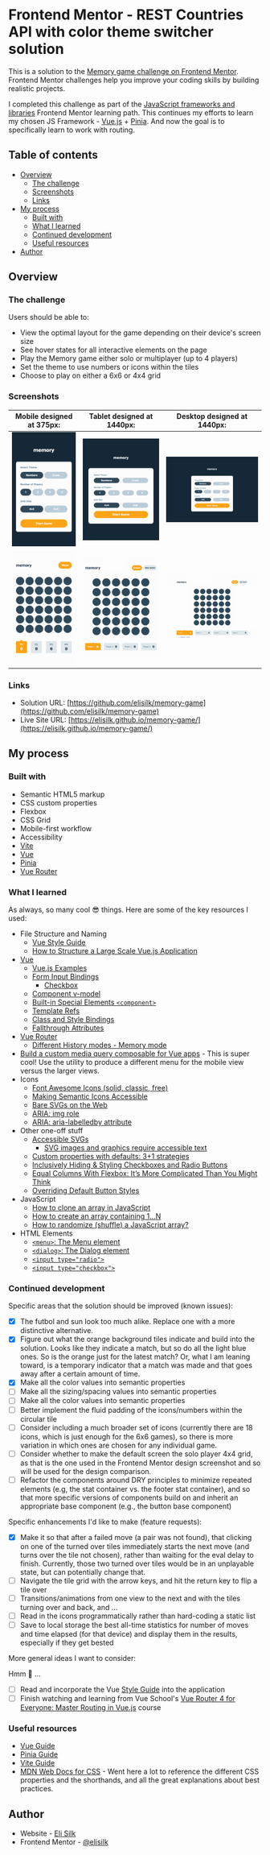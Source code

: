 # Frontend Mentor - REST Countries API with color theme switcher solution

This is a solution to the [Memory game challenge on Frontend Mentor](https://www.frontendmentor.io/challenges/memory-game-vse4WFPvM). Frontend Mentor challenges help you improve your coding skills by building realistic projects.

I completed this challenge as part of the [JavaScript frameworks and libraries](https://www.frontendmentor.io/learning-paths/javascript-frameworks-and-libraries-JDWoqQjMyb) Frontend Mentor learning path. This continues my efforts to learn my chosen JS Framework - [Vue.js](https://vuejs.org/) + [Pinia](https://pinia.vuejs.org/). And now the goal is to specifically learn to work with routing.

## Table of contents

- [Overview](#overview)
  - [The challenge](#the-challenge)
  - [Screenshots](#screenshots)
  - [Links](#links)
- [My process](#my-process)
  - [Built with](#built-with)
  - [What I learned](#what-i-learned)
  - [Continued development](#continued-development)
  - [Useful resources](#useful-resources)
- [Author](#author)

## Overview

### The challenge

Users should be able to:

- View the optimal layout for the game depending on their device's screen size
- See hover states for all interactive elements on the page
- Play the Memory game either solo or multiplayer (up to 4 players)
- Set the theme to use numbers or icons within the tiles
- Choose to play on either a 6x6 or 4x4 grid

### Screenshots

|                     Mobile designed at 375px:                     |                    Tablet designed at 1440px:                     | Desktop designed at 1440px:                                        |
| :---------------------------------------------------------------: | :---------------------------------------------------------------: | ------------------------------------------------------------------ |
|        ![](./screenshots/screenshot-mobile-start-game.png)        |        ![](./screenshots/screenshot-tablet-start-game.png)        | ![](./screenshots/screenshot-desktop-start-game.png)               |
| ![](./screenshots/screenshot-mobile-just-started-multiplayer.png) | ![](./screenshots/screenshot-tablet-just-started-multiplayer.png) | ![](./screenshots/screenshot-desktop-just-started-multiplayer.png) |

### Links

- Solution URL: [https://github.com/elisilk/memory-game](https://github.com/elisilk/memory-game)
- Live Site URL: [https://elisilk.github.io/memory-game/](https://elisilk.github.io/memory-game/)

## My process

### Built with

- Semantic HTML5 markup
- CSS custom properties
- Flexbox
- CSS Grid
- Mobile-first workflow
- Accessibility
- [Vite](https://vite.dev/)
- [Vue](https://vuejs.org/)
- [Pinia](https://pinia.vuejs.org/)
- [Vue Router](https://router.vuejs.org/)

### What I learned

As always, so many cool :sunglasses: things. Here are some of the key resources I used:

- File Structure and Naming
  - [Vue Style Guide](https://vuejs.org/style-guide/)
  - [How to Structure a Large Scale Vue.js Application](https://vueschool.io/articles/vuejs-tutorials/how-to-structure-a-large-scale-vue-js-application/)
- [Vue](https://vuejs.org/guide/)
  - [Vue.js Examples](https://vuejs.org/examples/#hello-world)
  - [Form Input Bindings](https://vuejs.org/guide/essentials/forms)
    - [Checkbox](https://vuejs.org/guide/essentials/forms#checkbox)
  - [Component v-model](https://vuejs.org/guide/components/v-model.html)
  - [Built-in Special Elements `<component>`](https://vuejs.org/api/built-in-special-elements#component)
  - [Template Refs](https://vuejs.org/guide/essentials/template-refs)
  - [Class and Style Bindings](https://vuejs.org/guide/essentials/class-and-style)
  - [Fallthrough Attributes](https://vuejs.org/guide/components/attrs)
- [Vue Router](https://router.vuejs.org/)
  - [Different History modes - Memory mode](https://router.vuejs.org/guide/essentials/history-mode.html#Memory-mode)
- [Build a custom media query composable for Vue apps](https://dev.to/unorthodev/build-a-custom-media-query-composable-for-vue-apps-1o2c) - This is super cool! Use the utility to produce a different menu for the mobile view versus the larger views.
- Icons
  - [Font Awesome Icons (solid, classic, free)](https://fontawesome.com/search?f=classic&s=solid&o=r)
  - [Making Semantic Icons Accessible](https://docs.fontawesome.com/web/dig-deeper/accessibility#making-semantic-icons-accessible)
  - [Bare SVGs on the Web](https://docs.fontawesome.com/web/add-icons/svg-bare)
  - [ARIA: img role](https://developer.mozilla.org/en-US/docs/Web/Accessibility/ARIA/Reference/Roles/img_role)
  - [ARIA: aria-labelledby attribute](https://developer.mozilla.org/en-US/docs/Web/Accessibility/ARIA/Reference/Attributes/aria-labelledby)
- Other one-off stuff
  - [Accessible SVGs](https://css-tricks.com/accessible-svgs/)
    - [SVG images and graphics require accessible text](https://dequeuniversity.com/rules/axe/4.2/svg-img-alt)
  - [Custom properties with defaults: 3+1 strategies](https://lea.verou.me/blog/2021/10/custom-properties-with-defaults/)
  - [Inclusively Hiding & Styling Checkboxes and Radio Buttons](https://www.sarasoueidan.com/blog/inclusively-hiding-and-styling-checkboxes-and-radio-buttons/)
  - [Equal Columns With Flexbox: It’s More Complicated Than You Might Think](https://css-tricks.com/equal-columns-with-flexbox-its-more-complicated-than-you-might-think/)
  - [Overriding Default Button Styles](https://css-tricks.com/overriding-default-button-styles/)
- JavaScript
  - [How to clone an array in JavaScript](https://www.freecodecamp.org/news/how-to-clone-an-array-in-javascript-1d3183468f6a/)
  - [How to create an array containing 1...N](https://stackoverflow.com/questions/3746725/how-to-create-an-array-containing-1-n)
  - [How to randomize (shuffle) a JavaScript array?](https://stackoverflow.com/questions/2450954/how-to-randomize-shuffle-a-javascript-array)
- HTML Elements
  - [`<menu>`: The Menu element](https://developer.mozilla.org/en-US/docs/Web/HTML/Reference/Elements/menu)
  - [`<dialog>`: The Dialog element](https://developer.mozilla.org/en-US/docs/Web/HTML/Reference/Elements/dialog)
  - [`<input type="radio">`](https://developer.mozilla.org/en-US/docs/Web/HTML/Reference/Elements/input/radio)
  - [`<input type="checkbox">`](https://developer.mozilla.org/en-US/docs/Web/HTML/Reference/Elements/input/checkbox)

### Continued development

Specific areas that the solution should be improved (known issues):

- [x] The futbol and sun look too much alike. Replace one with a more distinctive alternative.
- [x] Figure out what the orange background tiles indicate and build into the solution. Looks like they indicate a match, but so do all the light blue ones. So is the orange just for the latest match? Or, what I am leaning toward, is a temporary indicator that a match was made and that goes away after a certain amount of time.
- [x] Make all the color values into semantic properties
- [ ] Make all the sizing/spacing values into semantic properties
- [ ] Make all the color values into semantic properties
- [ ] Better implement the fluid padding of the icons/numbers within the circular tile
- [ ] Consider including a much broader set of icons (currently there are 18 icons, which is just enough for the 6x6 games), so there is more variation in which ones are chosen for any individual game.
- [ ] Consider whether to make the default screen the solo player 4x4 grid, as that is the one used in the Frontend Mentor design screenshot and so will be used for the design comparison.
- [ ] Refactor the components around DRY principles to minimize repeated elements (e.g, the stat container vs. the footer stat container), and so that more specific versions of components build on and inherit an appropriate base component (e.g., the button base component)

Specific enhancements I'd like to make (feature requests):

- [x] Make it so that after a failed move (a pair was not found), that clicking on one of the turned over tiles immediately starts the next move (and turns over the tile not chosen), rather than waiting for the eval delay to finish. Currently, those two turned over tiles would be in an unplayable state, but can potentially change that.
- [ ] Navigate the tile grid with the arrow keys, and hit the return key to flip a tile over
- [ ] Transitions/animations from one view to the next and with the tiles turning over and back, and ...
- [ ] Read in the icons programmatically rather than hard-coding a static list
- [ ] Save to local storage the best all-time statistics for number of moves and time elapsed (for that device) and display them in the results, especially if they get bested

More general ideas I want to consider:

Hmm 🤔 ...

- [ ] Read and incorporate the Vue [Style Guide](https://vuejs.org/style-guide/) into the application
- [ ] Finish watching and learning from Vue School's [Vue Router 4 for Everyone: Master Routing in Vue.js](https://vueschool.io/courses/vue-router-4-for-everyone) course

### Useful resources

- [Vue Guide](https://vuejs.org/guide/)
- [Pinia Guide](https://pinia.vuejs.org/core-concepts/)
- [Vite Guide](https://vite.dev/guide/)
- [MDN Web Docs for CSS](https://developer.mozilla.org/en-US/docs/Web/CSS) - Went here a lot to reference the different CSS properties and the shorthands, and all the great explanations about best practices.

## Author

- Website - [Eli Silk](https://github.com/elisilk)
- Frontend Mentor - [@elisilk](https://www.frontendmentor.io/profile/elisilk)
